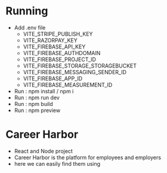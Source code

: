 
  <h1>Running</h1>
    <ul>
    <li>Add .env file 
     <ul>
  <li>VITE_STRIPE_PUBLISH_KEY</li>
  <li>VITE_RAZORPAY_KEY</li>
  <li>VITE_FIREBASE_API_KEY</li>
  <li>VITE_FIREBASE_AUTHDOMAIN</li>
  <li>VITE_FIREBASE_PROJECT_ID</li>
  <li>VITE_FIREBASE_STORAGE_STORAGEBUCKET</li>
  <li>VITE_FIREBASE_MESSAGING_SENDER_ID</li>
  <li>VITE_FIREBASE_APP_ID</li>
  <li>VITE_FIREBASE_MEASUREMENT_ID</li>
  </ul> </li>
    <li>Run : npm install / npm i</li>
    <li>Run : npm run dev </li>
    <li>Run : npm build</li>
    <li>Run : npm preview</li>


    
  </ul>

 
  <h1>Career Harbor</h1>
  <ul>
    <li>React and Node project </li>
    <li>Career Harbor is the platform for employees and employers</li>
    <li>here we can easily find them using </li>
  </ul>

